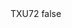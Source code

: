 <?xml version="1.0" encoding="UTF-8"?>
<CustomMetadata xmlns="http://soap.sforce.com/2006/04/metadata">
    <label>TXU72</label>
    <protected>false</protected>
</CustomMetadata>
